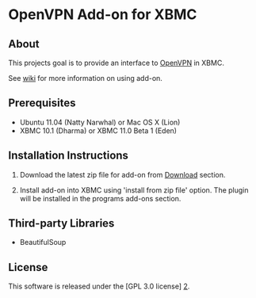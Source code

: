 OpenVPN Add-on for XBMC
======================

About
-----
This projects goal is to provide an interface to [OpenVPN][1] in XBMC. 

See [wiki][3] for more information on using add-on.

Prerequisites
-----
- Ubuntu 11.04 (Natty Narwhal) or Mac OS X (Lion)
- XBMC 10.1 (Dharma) or XBMC 11.0 Beta 1 (Eden)

Installation Instructions
-----
1. Download the latest zip file for add-on from [Download][4] section.

2. Install add-on into XBMC using 'install from zip file' option. The plugin will be installed in the programs add-ons section.

Third-party Libraries
---------------------
- BeautifulSoup

License
-------
This software is released under the [GPL 3.0 license] [2].

[1]: http://openvpn
[2]: http://www.gnu.org/licenses/gpl-3.0.html
[3]: https://github.com/brianhornsby/openvpn-xbmc/wiki
[4]: https://github.com/brianhornsby/openvpn-xbmc/downloads